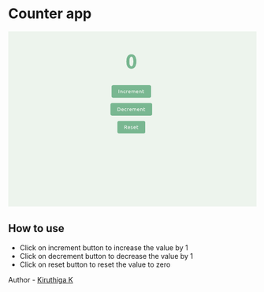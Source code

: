# Counter app

![](./screenshot.png)

## How to use

- Click on increment button to increase the value by 1
- Click on decrement button to decrease the value by 1
- Click on reset button to reset the value to zero

Author - [Kiruthiga K](https://kiruanime2003.gitlab.io/)